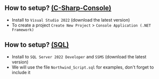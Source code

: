 ## How to setup? <a href="c-sharp-console">(C-Sharp-Console)</a>
- Install to `Visual Studio 2022` (download the latest version)
- To create a project `Create New Project` > `Console Application (.NET Framework)`

## How to setup? <a href="sql">(SQL)</a>
- Install to `SQL Server 2022 Developer` and `SSMS` (download the latest version)
- We will use the file `Northwind_Script.sql` for examples, don't forget to include it

